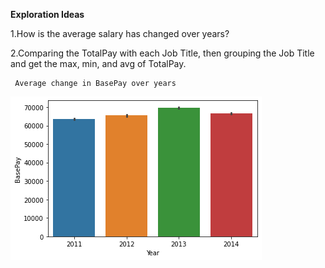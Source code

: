 **Exploration Ideas**

1.How is the average salary has changed over years?

2.Comparing the TotalPay with each Job Title, then grouping the Job Title and get the max, min, and avg of TotalPay.

     Average change in BasePay over years
![](download.png)
